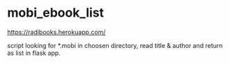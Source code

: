 # mobi_ebook_list


https://radibooks.herokuapp.com/


script looking for *.mobi in choosen directory, read title & author and return as list in flask app. 
